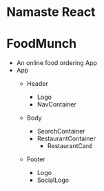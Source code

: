 # Namaste React

# FoodMunch 
- An online food ordering App
- App 
     - Header 
         - Logo 
         - NavContainer 
     - Body
         - SearchContainer
         - RestaurantContainer 
             - RestaurantCard 
        
     - Footer 
         - Logo 
         - SocialLogo